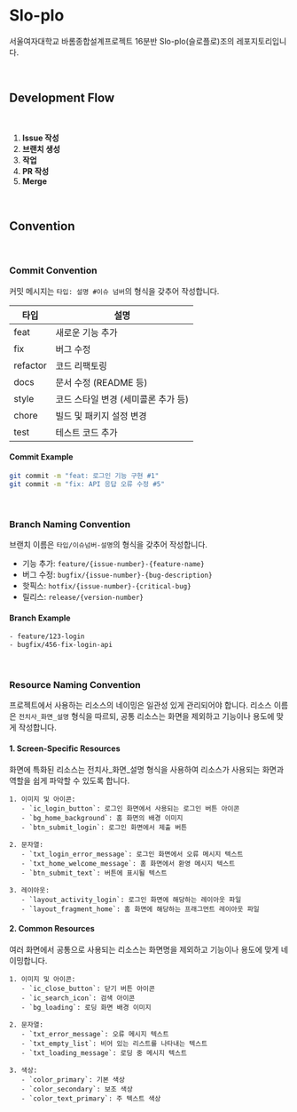 # Slo-plo
서울여자대학교 바롬종합설계프로젝트 16분반 Slo-plo(슬로플로)조의 레포지토리입니다.

<br>

## Development Flow
<br>

1. **Issue 작성**
2. **브랜치 생성**
3. **작업**
4. **PR 작성**
5. **Merge**

<br>

## Convention
<br>

### Commit Convention

커밋 메시지는 `타입: 설명 #이슈 넘버`의 형식을 갖추어 작성합니다.

| 타입      | 설명                           |
|-----------|--------------------------------|
| feat      | 새로운 기능 추가               |
| fix       | 버그 수정                      |
| refactor  | 코드 리팩토링                  |
| docs      | 문서 수정 (README 등)          |
| style     | 코드 스타일 변경 (세미콜론 추가 등)|
| chore     | 빌드 및 패키지 설정 변경       |
| test      | 테스트 코드 추가               |

#### Commit Example
```sh
git commit -m "feat: 로그인 기능 구현 #1"
git commit -m "fix: API 응답 오류 수정 #5"
```
<br>

### Branch Naming Convention

브랜치 이름은 `타입/이슈넘버-설명`의 형식을 갖추어 작성합니다.
- 기능 추가: `feature/{issue-number}-{feature-name}`
- 버그 수정: `bugfix/{issue-number}-{bug-description}`
- 핫픽스: `hotfix/{issue-number}-{critical-bug}`
- 릴리스: `release/{version-number}`

#### Branch Example
```sh
- feature/123-login
- bugfix/456-fix-login-api
```
<br>

### Resource Naming Convention

프로젝트에서 사용하는 리소스의 네이밍은 일관성 있게 관리되어야 합니다. 리소스 이름은 `전치사_화면_설명` 형식을 따르되, 공통 리소스는 화면을 제외하고 기능이나 용도에 맞게 작성합니다.

#### 1. Screen-Specific Resources
화면에 특화된 리소스는 전치사_화면_설명 형식을 사용하여 리소스가 사용되는 화면과 역할을 쉽게 파악할 수 있도록 합니다.

```Examples
1. 이미지 및 아이콘:
   - `ic_login_button`: 로그인 화면에서 사용되는 로그인 버튼 아이콘
   - `bg_home_background`: 홈 화면의 배경 이미지
   - `btn_submit_login`: 로그인 화면에서 제출 버튼

2. 문자열:
   - `txt_login_error_message`: 로그인 화면에서 오류 메시지 텍스트
   - `txt_home_welcome_message`: 홈 화면에서 환영 메시지 텍스트
   - `btn_submit_text`: 버튼에 표시될 텍스트

3. 레이아웃:
   - `layout_activity_login`: 로그인 화면에 해당하는 레이아웃 파일
   - `layout_fragment_home`: 홈 화면에 해당하는 프래그먼트 레이아웃 파일
```

#### 2. Common Resources
여러 화면에서 공통으로 사용되는 리소스는 화면명을 제외하고 기능이나 용도에 맞게 네이밍합니다.

```Examples
1. 이미지 및 아이콘:
   - `ic_close_button`: 닫기 버튼 아이콘
   - `ic_search_icon`: 검색 아이콘
   - `bg_loading`: 로딩 화면 배경 이미지

2. 문자열:
   - `txt_error_message`: 오류 메시지 텍스트
   - `txt_empty_list`: 비어 있는 리스트를 나타내는 텍스트
   - `txt_loading_message`: 로딩 중 메시지 텍스트

3. 색상:
   - `color_primary`: 기본 색상
   - `color_secondary`: 보조 색상
   - `color_text_primary`: 주 텍스트 색상
```
